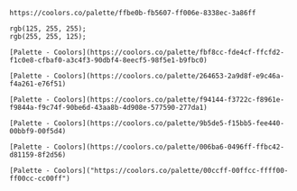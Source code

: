 

```palette
https://coolors.co/palette/ffbe0b-fb5607-ff006e-8338ec-3a86ff
```

```palette
rgb(125, 255, 255);
rgb(255, 255, 125);
```



```palette
[Palette - Coolors](https://coolors.co/palette/fbf8cc-fde4cf-ffcfd2-f1c0e8-cfbaf0-a3c4f3-90dbf4-8eecf5-98f5e1-b9fbc0)
```



```palette
[Palette - Coolors](https://coolors.co/palette/264653-2a9d8f-e9c46a-f4a261-e76f51)
```


```palette
[Palette - Coolors](https://coolors.co/palette/f94144-f3722c-f8961e-f9844a-f9c74f-90be6d-43aa8b-4d908e-577590-277da1)
```


```palette
[Palette - Coolors](https://coolors.co/palette/9b5de5-f15bb5-fee440-00bbf9-00f5d4)
```


```palette
[Palette - Coolors](https://coolors.co/palette/006ba6-0496ff-ffbc42-d81159-8f2d56)
```


```palette
[Palette - Coolors]("https://coolors.co/palette/00ccff-00ffcc-ffff00-ff00cc-cc00ff")
```
